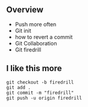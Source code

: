 ## Overview
* Push more often
* Git init
* how to revert a commit
* Git Collaboration
* Git firedrill



## I like this more
```
git checkout -b firedrill
git add .
git commit -m "firedrill"
git push -u origin firedrill
```

